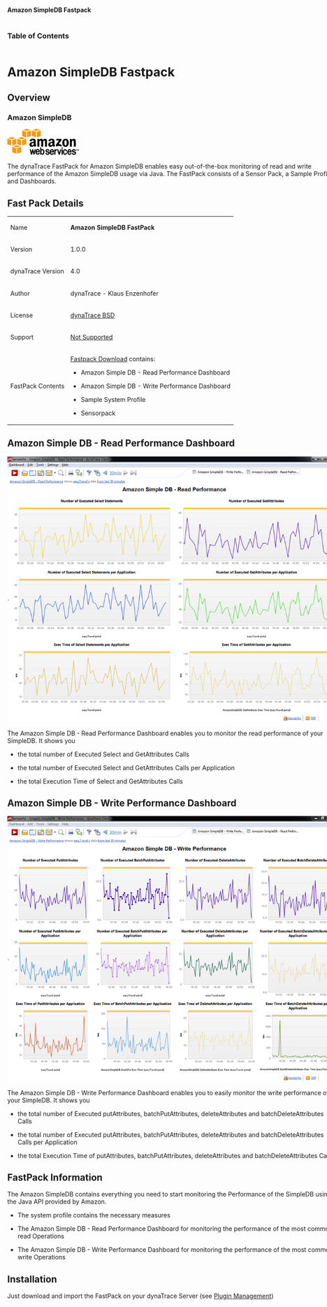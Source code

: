 <head>

<link type="text/css" rel="stylesheet" href="css/blueprint/liquid.css" media="screen, projection"/>
<link type="text/css" rel="stylesheet" href="css/blueprint/print.css" media="print"/>
<!--[if lt IE 8]><link rel="stylesheet" href="css/blueprint/ie.css" type="text/css" media="screen, projection"/><![endif]-->
<link type="text/css" rel="stylesheet" href="css/content-style.css" media="screen, projection, print"/>
<link type="text/css" rel="stylesheet" href="css/screen.css" media="screen, projection"/>
<link type="text/css" rel="stylesheet" href="css/print.css" media="print"/>
</head>
<body>
<div class="container" style="min-width: 760px;">
<div class="header block">
<div class="header-left column span-6">
</div>
<div class="column span-18 header-right last">
<h4>Amazon SimpleDB Fastpack</h4>
</div>
</div>
<div class="block">
<div class="toc column span-6 prepend-top">
<h3>Table of Contents
</h3>
<ul class="toc">
</ul>
</div>
<div id="65732764" class="content column span-18 last">
<h1>Amazon SimpleDB Fastpack</h1>
<div class="section-2" id="65732764_AmazonSimpleDBFastpack-Overview" >
<h2>Overview</h2>
<div class="section-3" id="65732764_AmazonSimpleDBFastpack-AmazonSimpleDB" >
<h3>Amazon SimpleDB</h3>
<p>
<img src="images_community/download/attachments/65732764/icon.png" alt="images_community/download/attachments/65732764/icon.png" class="confluence-embedded-image" />
</p>
<p>
</p>
<p>
</p>
<p>
The dynaTrace FastPack for Amazon SimpleDB enables easy out-of-the-box monitoring of read and write performance of the Amazon SimpleDB usage via Java. The FastPack consists of a Sensor Pack, a Sample Profile and Dashboards. </p>
</div>
</div>
<div class="section-2" id="65732764_AmazonSimpleDBFastpack-FastPackDetails" >
<h2>Fast Pack Details</h2>
<div class="tablewrap">
<table>
<thead class=" "></thead><tfoot class=" "></tfoot><tbody class=" "> <tr>
<td rowspan="1" colspan="1">
<p>
Name </p>
</td>
<td rowspan="1" colspan="1">
<p>
<strong class=" ">Amazon SimpleDB FastPack</strong> </p>
</td>
</tr>
<tr>
<td rowspan="1" colspan="1">
<p>
Version </p>
</td>
<td rowspan="1" colspan="1">
<p>
1.0.0 </p>
</td>
</tr>
<tr>
<td rowspan="1" colspan="1">
<p>
dynaTrace Version </p>
</td>
<td rowspan="1" colspan="1">
<p>
4.0 </p>
</td>
</tr>
<tr>
<td rowspan="1" colspan="1">
<p>
Author </p>
</td>
<td rowspan="1" colspan="1">
<p>
dynaTrace - Klaus Enzenhofer </p>
</td>
</tr>
<tr>
<td rowspan="1" colspan="1">
<p>
License </p>
</td>
<td rowspan="1" colspan="1">
<p>
<a href="attachments_5275722_2_dynaTraceBSD.txt">dynaTrace BSD</a> </p>
</td>
</tr>
<tr>
<td rowspan="1" colspan="1">
<p>
Support </p>
</td>
<td rowspan="1" colspan="1">
<p>
<a href="https://community/display/DL/Support+Levels#SupportLevels-Community">Not Supported </a> </p>
</td>
</tr>
<tr>
<td rowspan="1" colspan="1">
<p>
FastPack Contents </p>
</td>
<td rowspan="1" colspan="1">
<p>
<a href="attachments_174752128_1_dynaTrace_AmazonSimpleDB_FastPack.dtp">Fastpack Download</a> contains: </p>
<ul class=" "><li class=" "> <p>
Amazon Simple DB - Read Performance Dashboard </p>
</li><li class=" "> <p>
Amazon Simple DB - Write Performance Dashboard </p>
</li><li class=" "> <p>
Sample System Profile </p>
</li><li class=" "> <p>
Sensorpack </p>
</li></ul> </td>
</tr>
</tbody> </table>
</div>
</div>
<div class="section-2" id="65732764_AmazonSimpleDBFastpack-AmazonSimpleDB-ReadPerformanceDashboard" >
<h2>Amazon Simple DB - Read Performance Dashboard</h2>
<p>
<img src="images_community/download/attachments/65732764/Amazon_SimpleDB_Read_Performance.png" alt="images_community/download/attachments/65732764/Amazon_SimpleDB_Read_Performance.png" class="" />
</p>
<p>
The Amazon Simple DB - Read Performance Dashboard enables you to monitor the read performance of your SimpleDB. It shows you </p>
<ul class=" "><li class=" "> <p>
the total number of Executed Select and GetAttributes Calls </p>
</li><li class=" "> <p>
the total number of Executed Select and GetAttributes Calls per Application </p>
</li><li class=" "> <p>
the total Execution Time of Select and GetAttributes Calls </p>
</li></ul> </div>
<div class="section-2" id="65732764_AmazonSimpleDBFastpack-AmazonSimpleDB-WritePerformanceDashboard" >
<h2>Amazon Simple DB - Write Performance Dashboard</h2>
<p>
<img src="images_community/download/attachments/65732764/Amazon_SimpleDB_Write_Performance.png" alt="images_community/download/attachments/65732764/Amazon_SimpleDB_Write_Performance.png" class="" />
</p>
<p>
The Amazon Simple DB - Write Performance Dashboard enables you to easily monitor the write performance of your SimpleDB. It shows you </p>
<ul class=" "><li class=" "> <p>
the total number of Executed putAttributes, batchPutAttributes, deleteAttributes and batchDeleteAttributes Calls </p>
</li><li class=" "> <p>
the total number of Executed putAttributes, batchPutAttributes, deleteAttributes and batchDeleteAttributes Calls per Application </p>
</li><li class=" "> <p>
the total Execution Time of putAttributes, batchPutAttributes, deleteAttributes and batchDeleteAttributes Calls </p>
</li></ul> </div>
<div class="section-2" id="65732764_AmazonSimpleDBFastpack-FastPackInformation" >
<h2>FastPack Information</h2>
<p>
The Amazon SimpleDB contains everything you need to start monitoring the Performance of the SimpleDB using the Java API provided by Amazon. </p>
<ul class=" "><li class=" "> <p>
The system profile contains the necessary measures </p>
</li><li class=" "> <p>
The Amazon Simple DB - Read Performance Dashboard for monitoring the performance of the most common read Operations </p>
</li><li class=" "> <p>
The Amazon Simple DB - Write Performance Dashboard for monitoring the performance of the most common write Operations </p>
</li></ul> </div>
<div class="section-2" id="65732764_AmazonSimpleDBFastpack-Installation" >
<h2>Installation</h2>
<p>
Just download and import the FastPack on your dynaTrace Server (see <a href="https://community.compuwareapm.com/community/display/DOCDT99/Plugins">Plugin Management</a>) </p>
</div>
</div>
</div>
<div class="footer">
</div>
</div>
</body>
</html>
